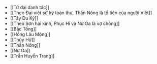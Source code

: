 - [[Tứ đại danh tác]]
- [[Theo Đại việt sử ký toàn thư, Thần Nông là tổ tiên của người Việt]]
- [[Tây Du Ký]]
- [[Theo Sơn hải kinh, Phục Hi và Nữ Oa là vợ chồng]]
- [[Bắc Tống]]
- [[Hồng Lâu Mộng]]
- [[Thủy Hử]]
- [[Thần Nông]]
- [[Nữ Oa]]
- [[Trần Huyền Trang]]
